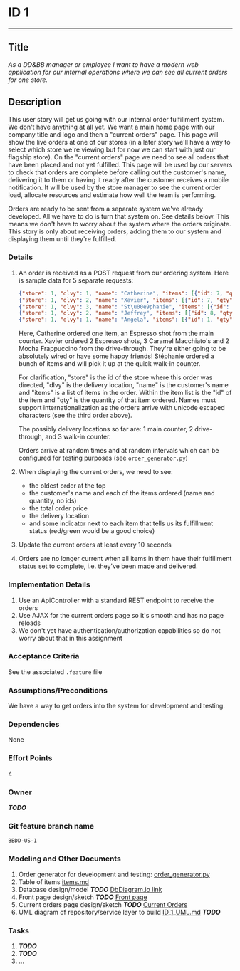# ID 1
<hr>

## Title

*As a DD&BB manager or employee I want to have a modern web application for our internal operations where we can see all current orders for one store.*

## Description

This user story will get us going with our internal order fulfillment system.  We don't have anything at all yet.  We want a main home page with our company title and logo and then a "current orders" page.  This page will show the live orders at one of our stores (in a later story we'll have a way to select which store we're viewing but for now we can start with just our flagship store).  On the "current orders" page we need to see all orders that have been placed and not yet fulfilled.  This page will be used by our servers to check that orders are complete before calling out the customer's name, delivering it to them or having it ready after the customer receives a mobile notification.  It will be used by the store manager to see the current order load, allocate resources and estimate how well the team is performing.

Orders are ready to be sent from a separate system we've already developed.  All we have to do is turn that system on.  See details below.  This means we don't have to worry about the system where the orders originate.  This story is only about receiving orders, adding them to our system and displaying them until they're fulfilled.

### Details

1. An order is received as a POST request from our ordering system.  Here is sample data for 5 separate requests:
    ```json
    {"store": 1, "dlvy": 1, "name": "Catherine", "items": [{"id": 7, "qty": 1}]}
    {"store": 1, "dlvy": 2, "name": "Xavier", "items": [{"id": 7, "qty": 2}, {"id": 1, "qty": 3}, {"id": 4, "qty": 2}]}
    {"store": 1, "dlvy": 3, "name": "St\u00e9phanie", "items": [{"id": 5, "qty": 2}, {"id": 9, "qty": 1}, {"id": 10, "qty": 3}]}
    {"store": 1, "dlvy": 2, "name": "Jeffrey", "items": [{"id": 8, "qty": 3}, {"id": 7, "qty": 2}, {"id": 3, "qty": 1}]}
    {"store": 1, "dlvy": 1, "name": "Angela", "items": [{"id": 1, "qty": 2}, {"id": 11, "qty": 1}, {"id": 3, "qty": 1}, {"id": 16, "qty": 3}, {"id": 9, "qty": 2}]}
    ```
    Here, Catherine ordered one item, an Espresso shot from the main counter.  Xavier ordered 2 Espresso shots, 3 Caramel Macchiato's and 2 Mocha Frappuccino from the drive-through.  They're either going to be absolutely wired or have some happy friends!  Stéphanie ordered a bunch of items and will pick it up at the quick walk-in counter.

    For clarification, "store" is the id of the store where this order was directed, "dlvy" is the delivery location, "name" is the customer's name and "items" is a list of items in the order.  Within the item list is the "id" of the item and "qty" is the quantity of that item ordered.  Names must support internationalization as the orders arrive with unicode escaped characters (see the third order above).

    The possibly delivery locations so far are: 1 main counter, 2 drive-through, and 3 walk-in counter.

    Orders arrive at random times and at random intervals which can be configured for testing purposes (see `order_generator.py`)

2. When displaying the current orders, we need to see:
    - the oldest order at the top
    - the customer's name and each of the items ordered (name and quantity, no ids)
    - the total order price
    - the delivery location
    - and some indicator next to each item that tells us its fulfillment status (red/green would be a good choice)

3. Update the current orders at least every 10 seconds

4. Orders are no longer current when all items in them have their fulfillment status set to complete, i.e. they've been made and delivered.

### Implementation Details

1. Use an ApiController with a standard REST endpoint to receive the orders
2. Use AJAX for the current orders page so it's smooth and has no page reloads
3. We don't yet have authentication/authorization capabilities so do not worry about that in this assignment

### Acceptance Criteria
See the associated `.feature` file

### Assumptions/Preconditions
We have a way to get orders into the system for development and testing.

### Dependencies
None

### Effort Points
4

### Owner
***TODO***

### Git feature branch name
`BBDD-US-1`

### Modeling and Other Documents

1. Order generator for development and testing: [order_generator.py](order_generator.py)
2. Table of items [items.md](items.md)
3. Database design/model ***TODO*** [DbDiagram.io link](#)
4. Front page design/sketch ***TODO*** [Front page](#)
5. Current orders page design/sketch ***TODO*** [Current Orders](#)
6. UML diagram of repository/service layer to build [ID_1_UML.md](#) ***TODO***

### Tasks

1. ***TODO***
2. ***TODO***
3. ...
